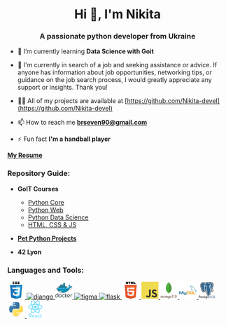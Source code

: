 <h1 align="center">Hi 👋, I'm Nikita</h1>
<h3 align="center">A passionate python developer from Ukraine</h3>

- 🌱 I’m currently learning **Data Science with Goit**

- 🤝 I'm currently in search of a job and seeking assistance or advice. If anyone has information about job opportunities, networking tips, or guidance on the job search process, I would greatly appreciate any support or insights. Thank you!

- 👨‍💻 All of my projects are available at [https://github.com/Nikita-devel](https://github.com/Nikita-devel)

- 📫 How to reach me **brseven90@gmail.com**

- ⚡ Fun fact **I'm a handball player**
  
<a href="https://github.com/Nikita-devel/My_Resume">**My Resume**</a>
  
<h3 align="left">Repository Guide:</h3>
<p align="left">

- **GoIT Courses**
  - <a href="https://github.com/Nikita-devel/Python_Core">Python Core </a>
  - <a href="https://github.com/Nikita-devel/Python_Web">Python Web </a>
  - <a href="https://github.com/Nikita-devel/Python_Data_Science">Python Data Science</a>
  - <a href="https://github.com/Nikita-devel/HTML_CSS_JS">HTML, CSS & JS</a>

- <a href="https://github.com/Nikita-devel/Pet_Python_Projecrs">**Pet Python Projects**</a>

- **42 Lyon**
</p>

<h3 align="left">Languages and Tools:</h3>
<p align="left"> 
<a href="https://www.w3schools.com/css/" target="_blank" rel="noreferrer"> <img src="https://raw.githubusercontent.com/devicons/devicon/master/icons/css3/css3-original-wordmark.svg" alt="css3" width="40" height="40"/> </a>
<a href="https://www.djangoproject.com/" target="_blank" rel="noreferrer"> <img src="https://cdn.worldvectorlogo.com/logos/django.svg" alt="django" width="40" height="40"/> </a> 
<a href="https://www.docker.com/" target="_blank" rel="noreferrer"> <img src="https://raw.githubusercontent.com/devicons/devicon/master/icons/docker/docker-original-wordmark.svg" alt="docker" width="40" height="40"/> </a> <a href="https://www.figma.com/" target="_blank" rel="noreferrer"> <img src="https://www.vectorlogo.zone/logos/figma/figma-icon.svg" alt="figma" width="40" height="40"/> </a>
<a href="https://flask.palletsprojects.com/" target="_blank" rel="noreferrer"> <img src="https://www.vectorlogo.zone/logos/pocoo_flask/pocoo_flask-icon.svg" alt="flask" width="40" height="40"/> </a>
<a href="https://www.w3.org/html/" target="_blank" rel="noreferrer"> <img src="https://raw.githubusercontent.com/devicons/devicon/master/icons/html5/html5-original-wordmark.svg" alt="html5" width="40" height="40"/> </a> <a href="https://developer.mozilla.org/en-US/docs/Web/JavaScript" target="_blank" rel="noreferrer"> <img src="https://raw.githubusercontent.com/devicons/devicon/master/icons/javascript/javascript-original.svg" alt="javascript" width="40" height="40"/> </a>
<a href="https://www.mongodb.com/" target="_blank" rel="noreferrer"> <img src="https://raw.githubusercontent.com/devicons/devicon/master/icons/mongodb/mongodb-original-wordmark.svg" alt="mongodb" width="40" height="40"/> </a>
<a href="https://www.mysql.com/" target="_blank" rel="noreferrer"> <img src="https://raw.githubusercontent.com/devicons/devicon/master/icons/mysql/mysql-original-wordmark.svg" alt="mysql" width="40" height="40"/> </a> <a href="https://www.postgresql.org" target="_blank" rel="noreferrer"> <img src="https://raw.githubusercontent.com/devicons/devicon/master/icons/postgresql/postgresql-original-wordmark.svg" alt="postgresql" width="40" height="40"/> </a> <a href="https://www.python.org" target="_blank" rel="noreferrer"> <img src="https://raw.githubusercontent.com/devicons/devicon/master/icons/python/python-original.svg" alt="python" width="40" height="40"/> </a> <a href="https://reactjs.org/" target="_blank" rel="noreferrer"> <img src="https://raw.githubusercontent.com/devicons/devicon/master/icons/react/react-original-wordmark.svg" alt="react" width="40" height="40"/> </a> </p>
